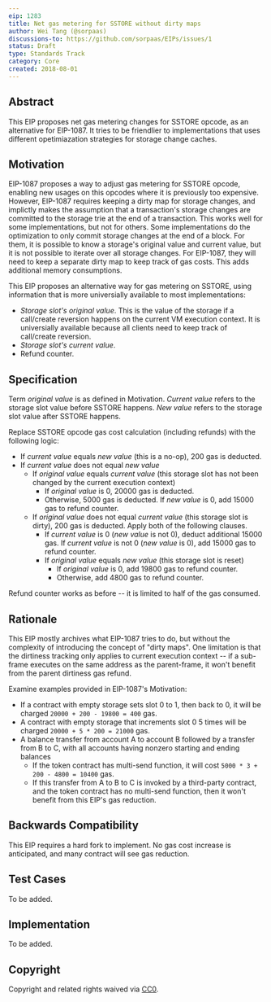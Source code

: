 ```yaml
---
eip: 1283
title: Net gas metering for SSTORE without dirty maps
author: Wei Tang (@sorpaas)
discussions-to: https://github.com/sorpaas/EIPs/issues/1
status: Draft
type: Standards Track
category: Core
created: 2018-08-01
---
```


## Abstract

This EIP proposes net gas metering changes for SSTORE opcode, as an
alternative for EIP-1087. It tries to be friendlier to implementations
that uses different opetimiazation strategies for storage change
caches.

## Motivation

EIP-1087 proposes a way to adjust gas metering for SSTORE opcode,
enabling new usages on this opcodes where it is previously too
expensive. However, EIP-1087 requires keeping a dirty map for storage
changes, and implictly makes the assumption that a transaction's
storage changes are committed to the storage trie at the end of a
transaction. This works well for some implementations, but not for
others. Some implementations do the optimization to only commit
storage changes at the end of a block. For them, it is possible to
know a storage's original value and current value, but it is not
possible to iterate over all storage changes. For EIP-1087, they will
need to keep a separate dirty map to keep track of gas costs. This
adds additional memory consumptions.

This EIP proposes an alternative way for gas metering on SSTORE, using
information that is more universially available to most
implementations:

* *Storage slot's original value*. This is the value of the storage if
  a call/create reversion happens on the current VM execution
  context. It is universially available because all clients need to
  keep track of call/create reversion.
* *Storage slot's current value*. 
* Refund counter.

## Specification

Term *original value* is as defined in Motivation. *Current value*
refers to the storage slot value before SSTORE happens. *New value*
refers to the storage slot value after SSTORE happens.

Replace SSTORE opcode gas cost calculation (including refunds) with
the following logic:

* If *current value* equals *new value* (this is a no-op), 200 gas is
  deducted.
* If *current value* does not equal *new value*
  * If *original value* equals *current value* (this storage slot has
    not been changed by the current execution context)
    * If *original value* is 0, 20000 gas is deducted.
    * Otherwise, 5000 gas is deducted. If *new value* is 0, add 15000
      gas to refund counter.
  * If *original value* does not equal *current value* (this storage
    slot is dirty), 200 gas is deducted. Apply both of the following
    clauses.
    * If *current value* is 0 (*new value* is not 0), deduct
      additional 15000 gas. If *current value* is not 0 (*new value*
      is 0), add 15000 gas to refund counter.
    * If *original value* equals *new value* (this storage slot is
      reset)
      * If *original value* is 0, add 19800 gas to refund counter.
      * Otherwise, add 4800 gas to refund counter.

Refund counter works as before -- it is limited to half of the gas
consumed.

## Rationale

This EIP mostly archives what EIP-1087 tries to do, but without the
complexity of introducing the concept of "dirty maps". One limitation
is that the dirtiness tracking only applies to current execution
context -- if a sub-frame executes on the same address as the
parent-frame, it won't benefit from the parent dirtiness gas refund.

Examine examples provided in EIP-1087's Motivation:

* If a contract with empty storage sets slot 0 to 1, then back to 0,
  it will be charged `20000 + 200 - 19800 = 400` gas.
* A contract with empty storage that increments slot 0 5 times will be
  charged `20000 + 5 * 200 = 21000` gas.
* A balance transfer from account A to account B followed by a
  transfer from B to C, with all accounts having nonzero starting and
  ending balances
  * If the token contract has multi-send function, it will cost
    `5000 * 3 + 200 - 4800 = 10400` gas.
  * If this transfer from A to B to C is invoked by a third-party
    contract, and the token contract has no multi-send function, then
    it won't benefit from this EIP's gas reduction.

## Backwards Compatibility

This EIP requires a hard fork to implement. No gas cost increase is
anticipated, and many contract will see gas reduction.

## Test Cases

To be added.

## Implementation

To be added.

## Copyright

Copyright and related rights waived via [CC0](https://creativecommons.org/publicdomain/zero/1.0/).
